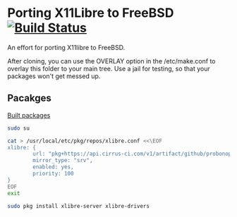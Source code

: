 # Porting X11Libre to FreeBSD  [![Build Status](https://api.cirrus-ci.com/github/probonopd/xlibre-ports.svg)](https://cirrus-ci.com/github/probonopd/xlibre-ports)

An effort for porting X11libre to FreeBSD.

After cloning, you can use the OVERLAY option in the /etc/make.conf to overlay
this folder to your main tree. 
Use a jail for testing, so that your packages won't get messed up. 

## Pacakges

[Built packages](https://api.cirrus-ci.com/v1/artifact/github/probonopd/xlibre-ports/pkg/binary/FreeBSD:14:amd64/index.html)

```sh
sudo su

cat > /usr/local/etc/pkg/repos/xlibre.conf <<\EOF
xlibre: {
        url: "pkg+https://api.cirrus-ci.com/v1/artifact/github/probonopd/xlibre-ports/pkg/binary/${ABI}",
        mirror_type: "srv",
        enabled: yes,
        priority: 100
}
EOF
exit

sudo pkg install xlibre-server xlibre-drivers
```
